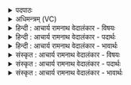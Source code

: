 <details><summary>पदपाठः</summary>

स꣣मानः꣢। स꣣म्। आनः꣢। अ꣡ध्वा꣢꣯। स्व꣡स्रोः꣢꣯। अ꣣नन्तः꣣। अ꣣न्। अन्तः꣢। तम्। अ꣣न्या꣡न्या꣢। अ꣣न्या꣢। अ꣣न्या꣢। चरतः। देव꣡शि꣢ष्टे। दे꣣व꣢। शि꣣ष्टेइ꣡ति꣢। न। मे꣣थेतेइ꣡ति꣢। न। त꣣स्थतुः। सुमे꣡के꣢। सु꣣। मे꣣के꣢꣯इ꣡ति꣢। न꣡क्ता꣢꣯। उ꣣षा꣡सा꣢। स꣡म꣢꣯नसा। स। म꣣नसा। वि꣡रू꣢꣯पे। वि। रू꣣पेइ꣡ति꣢। १७५१।
</details>

<details><summary>अधिमन्त्रम् (VC)</summary>

- उषाः
- कुत्स आङ्गिरसः
- त्रिष्टुप्
- धैवतः
</details>

<details><summary>हिन्दी : आचार्य रामनाथ वेदालंकार - विषयः</summary>

आगे फिर उसी विषय का वर्णन है।
</details>

<details><summary>हिन्दी : आचार्य रामनाथ वेदालंकार - पदार्थः</summary>

पदार्थान्वयभाषाः -  (स्वस्रोः) रात्रि और उषा-रूप इन दोनों बहिनों का (समानः) एक ही (अनन्तः) अनन्त (अध्वा) मार्ग है। (तम्) उस आकाशरूप मार्ग पर (देवशिष्टे) जगदीश्वर के अनुशासन में रहती हुई (अन्यान्या) एक-दूसरी की गलबहियाँ लेकर (चरतः) विचर रही हैं। ये (सुमेके) भली-भाँति नियमों में बँधी हुई, (विरूपे) काले-गोरे विभिन्न रूपोंवाली और (समनसा) समान मन वालियों जैसी (नक्तोषासा) रात्रि और उषा (न मेथेते) एक-दूसरी की हिंसा नहीं करतीं, (न तस्थतुः) न कार्य से विरत होती हैं, प्रत्युत सृष्टि से लेकर विश्राम-प्रदान और प्रकाश-प्रदान-रूप अपने-अपने कार्य में संलग्न हैं ॥३॥ यहाँ रात्रि और उषा में बहिनों का आरोप होने से रूपक अलङ्कार है ॥ ‘समनसा’ में लुप्तोपमा है ॥३॥
</details>

<details><summary>हिन्दी : आचार्य रामनाथ वेदालंकार - भावार्थः</summary>

भावार्थभाषाः -  रात्री और उषा के समान अपरा और परा विद्या को भी मनुष्य यदि सामञ्जस्यपूर्वक ग्रहण करें तो निश्चय ही अभ्युदय और निःश्रेयस की सिद्धि हो सकती है ॥३॥
</details>

<details><summary>संस्कृत : आचार्य रामनाथ वेदालंकार - विषयः</summary>

अथ पुनरपि तमेव विषयमाह।
</details>

<details><summary>संस्कृत : आचार्य रामनाथ वेदालंकार - पदार्थः</summary>

पदार्थान्वयभाषाः -  (स्वस्रोः) भगिन्योः अनयोः नक्तोषसोः (समानः) एक एव (अनन्तः) असीमः (अध्वा) मार्गः वर्तते। (तम्) आकाशरूपम् अध्वानम् (देवशिष्टे) जगदीश्वरेण अनुशिष्टे शिक्षिते (अन्यान्या) परस्परं सम्बद्धे (चरतः) विचरतः। इमे (सुमेके२) सुष्ठु नियमेषु प्रक्षिप्ते। [मेकः, डुमिञ् प्रक्षेपणे धातोर्बाहुलकादौणादिकः कन् प्रत्ययः। शोभनो मेकः नियमेषु प्रक्षेपणं ययोस्ते।] (विरूपे) कृष्णगौररूपविभिन्नवर्णे, (समनसा) समानमनस्के इव (नक्तोषसा) रात्र्युषसौ (न मेथेते) न परस्परं हिंस्तः। [मेथृ मेधाहिंसनयोः भ्वादिः] (न तस्थतुः) न कार्याद् विरमतः, प्रत्युत आसृष्टेः विश्रामप्रदानप्रकाशप्रदानरूपस्वस्व- कार्यसंलग्ने स्तः ॥३॥३ अत्र नक्तोषसोः स्वसृत्वारोपाद् रूपकालङ्कारः। ‘समनसा’ इति लुप्तोपमम् ॥३॥
</details>

<details><summary>संस्कृत : आचार्य रामनाथ वेदालंकार - भावार्थः</summary>

भावार्थभाषाः -  नक्तोषर्वदपरापराविद्ये अपि मनुष्यैः सामञ्जस्येन गृह्येतां चेत्तर्हि निश्चयेनाभ्युदयनिःश्रेयससिद्धिर्भवितुं शक्नोति ॥३॥
</details>